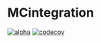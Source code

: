 # MCintegration
[![alpha](https://img.shields.io/badge/docs-stable-blue.svg)](https://numericaleft.github.io/MCintegration.py/)
[![codecov](https://codecov.io/gh/numericalEFT/MCintegration.py/graph/badge.svg?token=851N2CNOTN)](https://codecov.io/gh/numericalEFT/MCintegration.py)
